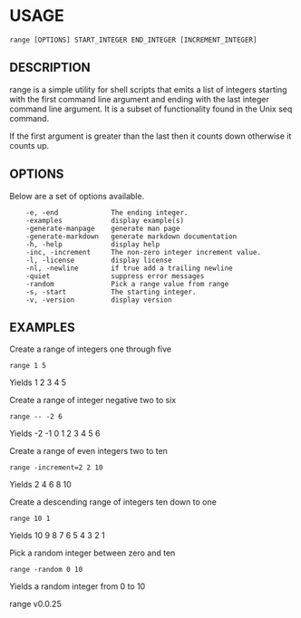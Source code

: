 
# USAGE

	range [OPTIONS] START_INTEGER END_INTEGER [INCREMENT_INTEGER]

## DESCRIPTION


range is a simple utility for shell scripts that emits a list of 
integers starting with the first command line argument and 
ending with the last integer command line argument. It is a 
subset of functionality found in the Unix seq command.

If the first argument is greater than the last then it counts 
down otherwise it counts up.


## OPTIONS

Below are a set of options available.

```
    -e, -end             The ending integer.
    -examples            display example(s)
    -generate-manpage    generate man page
    -generate-markdown   generate markdown documentation
    -h, -help            display help
    -inc, -increment     The non-zero integer increment value.
    -l, -license         display license
    -nl, -newline        if true add a trailing newline
    -quiet               suppress error messages
    -random              Pick a range value from range
    -s, -start           The starting integer.
    -v, -version         display version
```


## EXAMPLES


Create a range of integers one through five

	range 1 5

Yields 1 2 3 4 5

Create a range of integer negative two to six

	range -- -2 6

Yields -2 -1 0 1 2 3 4 5 6

Create a range of even integers two to ten

	range -increment=2 2 10

Yields 2 4 6 8 10

Create a descending range of integers ten down to one

	range 10 1

Yields 10 9 8 7 6 5 4 3 2 1


Pick a random integer between zero and ten

	range -random 0 10

Yields a random integer from 0 to 10


range v0.0.25
